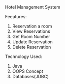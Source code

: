 Hotel Management System 

Feeatures:

1. Reservation a room
2. View Reservations
3. Get Room Number
4. Update Reservation
5. Delete Reservation


Technology Used: 
1. Java
2. OOPS Concept
3. Databases(JDBC)
